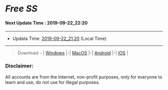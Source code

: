 
# *Free SS*

#### Next Update Time : 2019-09-22_22:20

---
* Updata Time: [2019-09-22_21:20](https://github.com/Geek-007/free-SS/blob/master/2019-09-22_21:20_FreeSS.txt) (Local Time)
---

> Download - | [Windows](https://github.com/shadowsocks/shadowsocks-windows/releases) |-| [MacOS](https://github.com/shadowsocks/shadowsocks-iOS/releases) |-| [Android](https://github.com/shadowsocks/shadowsocks-android/releases) |-| [IOS](https://itunes.apple.com/us/) |

### Disclaimer:
All accounts are from the Internet, non-profit purposes, only for everyone to learn and use, do not use for illegal purposes.
<br>
